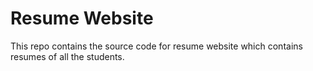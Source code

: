 # Resume Website

This repo contains the source code for resume website which contains resumes of all the students.